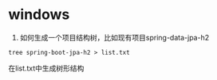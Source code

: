 # windows
1. 如何生成一个项目结构树，比如现有项目spring-data-jpa-h2
```
tree spring-boot-jpa-h2 > list.txt
```
在list.txt中生成树形结构